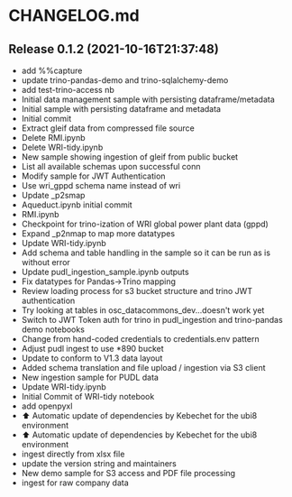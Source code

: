 # CHANGELOG.md

## Release 0.1.2 (2021-10-16T21:37:48)

- add %%capture
- update trino-pandas-demo and trino-sqlalchemy-demo
- add test-trino-access nb
- Initial data management sample with persisting dataframe/metadata
- Initial sample with persisting dataframe and metadata
- Initial commit
- Extract gleif data from compressed file source
- Delete RMI.ipynb
- Delete WRI-tidy.ipynb
- New sample showing ingestion of gleif from public bucket
- List all available schemas upon successful conn
- Modify sample for JWT Authentication
- Use wri_gppd schema name instead of wri
- Update \_p2smap
- Aqueduct.ipynb initial commit
- RMI.ipynb
- Checkpoint for trino-ization of WRI global power plant data (gppd)
- Expand \_p2nmap to map more datatypes
- Update WRI-tidy.ipynb
- Add schema and table handling in the sample so it can be run as is without error
- Update pudl_ingestion_sample.ipynb outputs
- Fix datatypes for Pandas->Trino mapping
- Review loading process for s3 bucket structure and trino JWT authentication
- Try looking at tables in osc_datacommons_dev...doesn't work yet
- Switch to JWT Token auth for trino in pudl_ingestion and trino-pandas demo notebooks
- Change from hand-coded credentials to credentials.env pattern
- Adjust pudl ingest to use \*890 bucket
- Update to conform to V1.3 data layout
- Added schema translation and file upload / ingestion via S3 client
- New ingestion sample for PUDL data
- Update WRI-tidy.ipynb
- Initial Commit of WRI-tidy notebook
- add openpyxl
- :arrow_up: Automatic update of dependencies by Kebechet for the ubi8 environment
- :arrow_up: Automatic update of dependencies by Kebechet for the ubi8 environment
- ingest directly from xlsx file
- update the version string and maintainers
- New demo sample for S3 access and PDF file processing
- ingest for raw company data
